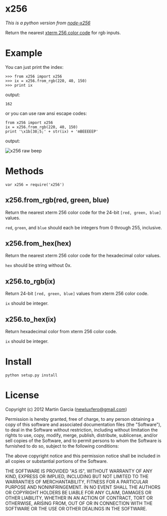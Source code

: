 x256
====
*This is a python version from [node-x256](https://github.com/substack/node-x256)*

Return the nearest
[xterm 256 color code](http://www.frexx.de/xterm-256-notes/)
for rgb inputs.


Example
=======

You can just print the index:

    >>> from x256 import x256
    >>> ix = x256.from_rgb(220, 40, 150)
    >>> print ix

output:

    162


or you can use raw ansi escape codes:

    from x256 import x256
    ix = x256.from_rgb(220, 40, 150)
    print '\x1b[38;5;' + str(ix) + 'mBEEEEEP'

output:

![x256 raw beep](https://github.com/magarcia/python-x256/raw/master/screenshots/x256_raw_beep.png)


Methods
=======

    var x256 = require('x256')

x256.from_rgb(red, green, blue)
-------------------------------

Return the nearest xterm 256 color code for the 24-bit `[red, green, blue]`
values.

`red`, `green`, and `blue` should each be integers from 0 through 255,
inclusive.


x256.from_hex(hex)
------------------

Return the nearest xterm 256 color code for the hexadecimal color
values.

`hex` should be string without 0x.

x256.to_rgb(ix)
---------------

Return 24-bit `[red, green, blue]` values from xterm 256 color code.

`ix` should be integer.

x256.to_hex(ix)
---------------

Return hexadecimal color from xterm 256 color code.

`ix` should be integer.


Install
=======

    python setup.py install


License
=======

Copyright (c) 2012 Martin Garcia (newluxfero@gmail.com)

Permission is hereby granted, free of charge, to any person obtaining a copy
of this software and associated documentation files (the "Software"), to deal
in the Software without restriction, including without limitation the rights
to use, copy, modify, merge, publish, distribute, sublicense, and/or sell
copies of the Software, and to permit persons to whom the Software is
furnished to do so, subject to the following conditions:

The above copyright notice and this permission notice shall be included in
all copies or substantial portions of the Software.

THE SOFTWARE IS PROVIDED "AS IS", WITHOUT WARRANTY OF ANY KIND, EXPRESS OR
IMPLIED, INCLUDING BUT NOT LIMITED TO THE WARRANTIES OF MERCHANTABILITY,
FITNESS FOR A PARTICULAR PURPOSE AND NONINFRINGEMENT. IN NO EVENT SHALL THE
AUTHORS OR COPYRIGHT HOLDERS BE LIABLE FOR ANY CLAIM, DAMAGES OR OTHER
LIABILITY, WHETHER IN AN ACTION OF CONTRACT, TORT OR OTHERWISE, ARISING FROM,
OUT OF OR IN CONNECTION WITH THE SOFTWARE OR THE USE OR OTHER DEALINGS IN
THE SOFTWARE.